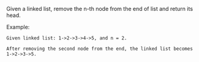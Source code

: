 Given a linked list, remove the n-th node from the end of list and return its head.

Example:
```
Given linked list: 1->2->3->4->5, and n = 2.

After removing the second node from the end, the linked list becomes 1->2->3->5.
```